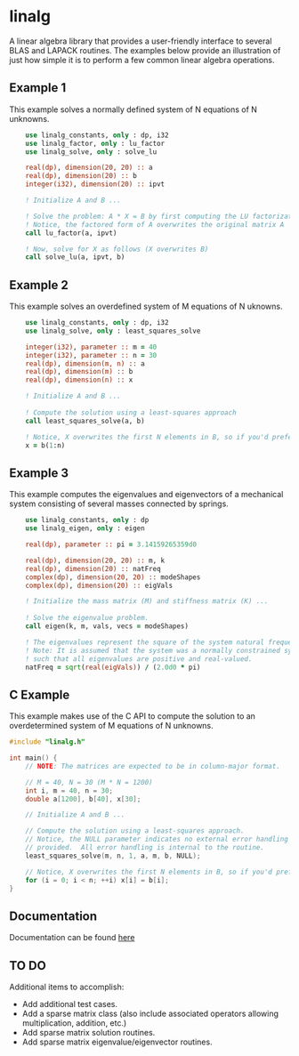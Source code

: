 # linalg
A linear algebra library that provides a user-friendly interface to several BLAS and LAPACK routines.  The examples below provide an illustration of just how simple it is to perform a few common linear algebra operations.


## Example 1
This example solves a normally defined system of N equations of N unknowns.

```fortran
    use linalg_constants, only : dp, i32
    use linalg_factor, only : lu_factor
    use linalg_solve, only : solve_lu

    real(dp), dimension(20, 20) :: a
    real(dp), dimension(20) :: b
    integer(i32), dimension(20) :: ipvt

    ! Initialize A and B ...

    ! Solve the problem: A * X = B by first computing the LU factorization of matrix A
    ! Notice, the factored form of A overwrites the original matrix A
    call lu_factor(a, ipvt)

    ! Now, solve for X as follows (X overwrites B)
    call solve_lu(a, ipvt, b)

```

## Example 2
This example solves an overdefined system of M equations of N uknowns.

```fortran
    use linalg_constants, only : dp, i32
    use linalg_solve, only : least_squares_solve

    integer(i32), parameter :: m = 40
    integer(i32), parameter :: n = 30
    real(dp), dimension(m, n) :: a
    real(dp), dimension(m) :: b
    real(dp), dimension(n) :: x

    ! Initialize A and B ...
    
    ! Compute the solution using a least-squares approach
    call least_squares_solve(a, b)

    ! Notice, X overwrites the first N elements in B, so if you'd prefer:
    x = b(1:n)

```

## Example 3
This example computes the eigenvalues and eigenvectors of a mechanical system consisting of several masses connected by springs.

```fortran
    use linalg_constants, only : dp
    use linalg_eigen, only : eigen

    real(dp), parameter :: pi = 3.14159265359d0

    real(dp), dimension(20, 20) :: m, k
    real(dp), dimension(20) :: natFreq
    complex(dp), dimension(20, 20) :: modeShapes
    complex(dp), dimension(20) :: eigVals

    ! Initialize the mass matrix (M) and stiffness matrix (K) ...
    
    ! Solve the eigenvalue problem.
    call eigen(k, m, vals, vecs = modeShapes)

    ! The eigenvalues represent the square of the system natural frequencies (Hz).
    ! Note: It is assumed that the system was a normally constrained system 
    ! such that all eigenvalues are positive and real-valued.
    natFreq = sqrt(real(eigVals)) / (2.0d0 * pi)

```

## C Example
This example makes use of the C API to compute the solution to an overdetermined system of M equations of N unknowns.

```c
#include "linalg.h"

int main() {
    // NOTE: The matrices are expected to be in column-major format.

    // M = 40, N = 30 (M * N = 1200)
    int i, m = 40, n = 30;
    double a[1200], b[40], x[30];

    // Initialize A and B ...

    // Compute the solution using a least-squares approach.
    // Notice, the NULL parameter indicates no external error handling is 
    // provided.  All error handling is internal to the routine.
    least_squares_solve(m, n, 1, a, m, b, NULL);

    // Notice, X overwrites the first N elements in B, so if you'd prefer:
    for (i = 0; i < n; ++i) x[i] = b[i];
}

```

## Documentation
Documentation can be found [here](doc/refman.pdf)

## TO DO
Additional items to accomplish:
- Add additional test cases.
- Add a sparse matrix class (also include associated operators allowing multiplication, addition, etc.)
- Add sparse matrix solution routines.
- Add sparse matrix eigenvalue/eigenvector routines.